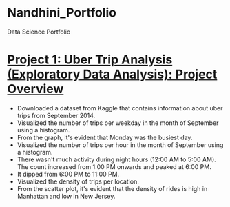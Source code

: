 # Nandhini_Portfolio
Data Science Portfolio

# [Project 1: Uber Trip Analysis (Exploratory Data Analysis): Project Overview](https://github.com/nandhinishankarl/Exploratory-Data-Analysis-Projects/blob/main/Uber%20Trip%20Analysis%20(NYC).ipynb)
 - Downloaded a dataset from Kaggle that contains information about uber trips from September 2014. 
 - Visualized the number of trips per weekday in the month of September using a histogram.
 - From the graph, it's evident that Monday was the busiest day.
 - Visualized the number of trips per hour in the month of September using a histogram. 
 - There wasn't much activity during night hours (12:00 AM to 5:00 AM). The count increased from 1:00 PM onwards and peaked at 6:00 PM.
 - It dipped from 6:00 PM to 11:00 PM. 
 - Visualized the density of trips per location. 
 - From the scatter plot, it's evident that the density of rides is high in Manhattan and low in New Jersey. 
